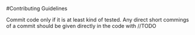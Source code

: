 #Contributing Guidelines

Commit code only if it is at least kind of tested.
Any direct short commings of a commit should be given directly in the code with //TODO
